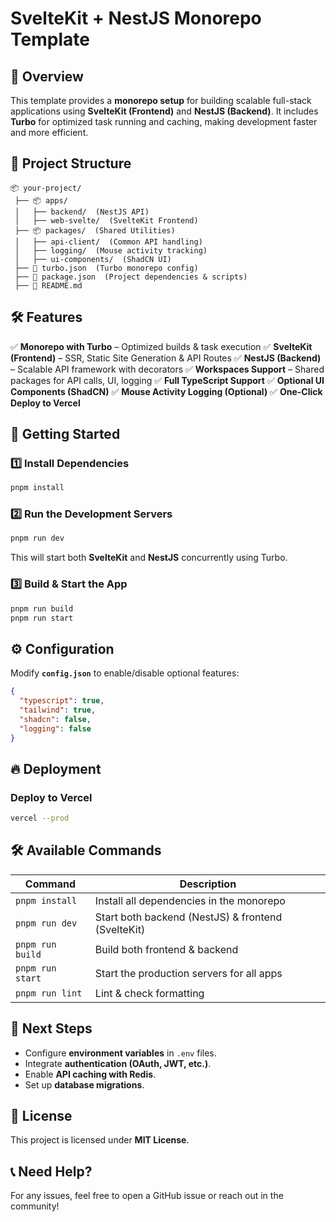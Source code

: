 # SvelteKit + NestJS Monorepo Template

## 🚀 Overview
This template provides a **monorepo setup** for building scalable full-stack applications using **SvelteKit (Frontend)** and **NestJS (Backend)**. It includes **Turbo** for optimized task running and caching, making development faster and more efficient.

## 📂 Project Structure
```
📦 your-project/
 ├── 📦 apps/
 │   ├── backend/  (NestJS API)
 │   ├── web-svelte/  (SvelteKit Frontend)
 ├── 📦 packages/  (Shared Utilities)
 │   ├── api-client/  (Common API handling)
 │   ├── logging/  (Mouse activity tracking)
 │   ├── ui-components/  (ShadCN UI)
 ├── 📜 turbo.json  (Turbo monorepo config)
 ├── 📜 package.json  (Project dependencies & scripts)
 ├── 📜 README.md
```

## 🛠 Features
✅ **Monorepo with Turbo** – Optimized builds & task execution
✅ **SvelteKit (Frontend)** – SSR, Static Site Generation & API Routes
✅ **NestJS (Backend)** – Scalable API framework with decorators
✅ **Workspaces Support** – Shared packages for API calls, UI, logging
✅ **Full TypeScript Support**
✅ **Optional UI Components (ShadCN)**
✅ **Mouse Activity Logging (Optional)**
✅ **One-Click Deploy to Vercel**

## 🚀 Getting Started
### 1️⃣ Install Dependencies
```sh
pnpm install
```

### 2️⃣ Run the Development Servers
```sh
pnpm run dev
```
This will start both **SvelteKit** and **NestJS** concurrently using Turbo.

### 3️⃣ Build & Start the App
```sh
pnpm run build
pnpm run start
```

## ⚙️ Configuration
Modify **`config.json`** to enable/disable optional features:
```json
{
  "typescript": true,
  "tailwind": true,
  "shadcn": false,
  "logging": false
}
```

## 🔥 Deployment
### Deploy to **Vercel**
```sh
vercel --prod
```

## 🛠 Available Commands
| Command            | Description                                      |
|--------------------|--------------------------------------------------|
| `pnpm install`    | Install all dependencies in the monorepo         |
| `pnpm run dev`    | Start both backend (NestJS) & frontend (SvelteKit) |
| `pnpm run build`  | Build both frontend & backend                    |
| `pnpm run start`  | Start the production servers for all apps        |
| `pnpm run lint`   | Lint & check formatting                          |

## 🎯 Next Steps
- Configure **environment variables** in `.env` files.
- Integrate **authentication (OAuth, JWT, etc.)**.
- Enable **API caching with Redis**.
- Set up **database migrations**.

## 📜 License
This project is licensed under **MIT License**.

## 📞 Need Help?
For any issues, feel free to open a GitHub issue or reach out in the community!

